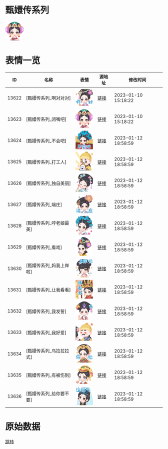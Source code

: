 # 甄嬛传系列

<img src="./cover.png" height="60" alt="cover" />

# 表情一览

|ID|名称|表情|源地址|修改时间|
|----|----|----|----|----|
|13622|[甄嬛传系列_啊对对对]|<img src="./pic/013622_%5B甄嬛传系列_啊对对对%5D.png" height="60" alt="啊对对对"/>|[链接](https://i0.hdslb.com/bfs/emote/63bab544deeeac65b69969866d8288126542da63.png)|2023-01-10 15:18:22|
|13623|[甄嬛传系列_闭嘴吧]|<img src="./pic/013623_%5B甄嬛传系列_闭嘴吧%5D.png" height="60" alt="闭嘴吧"/>|[链接](https://i0.hdslb.com/bfs/emote/1b8c6b3446d8b5ae0cf5ef52bf9e985d66f2d498.png)|2023-01-10 15:18:22|
|13624|[甄嬛传系列_不会吧]|<img src="./pic/013624_%5B甄嬛传系列_不会吧%5D.png" height="60" alt="不会吧"/>|[链接](https://i0.hdslb.com/bfs/emote/886b1c1e48f3acafcc151df3006838416fa2a716.png)|2023-01-12 18:58:59|
|13625|[甄嬛传系列_打工人]|<img src="./pic/013625_%5B甄嬛传系列_打工人%5D.png" height="60" alt="打工人"/>|[链接](https://i0.hdslb.com/bfs/emote/8f0e9d1cab0f8cc88c1bf38cf82f038c9ca8eb25.png)|2023-01-12 18:58:59|
|13626|[甄嬛传系列_独自美丽]|<img src="./pic/013626_%5B甄嬛传系列_独自美丽%5D.png" height="60" alt="独自美丽"/>|[链接](https://i0.hdslb.com/bfs/emote/ac3f5227fc1f6c8bde9fe2b8d07873ccb663192c.png)|2023-01-12 18:58:59|
|13627|[甄嬛传系列_端庄]|<img src="./pic/013627_%5B甄嬛传系列_端庄%5D.png" height="60" alt="端庄"/>|[链接](https://i0.hdslb.com/bfs/emote/02208ec2c8185dd6cea8a0ef53a582c2ba0d9de7.png)|2023-01-12 18:58:59|
|13628|[甄嬛传系列_哼老娘最美]|<img src="./pic/013628_%5B甄嬛传系列_哼老娘最美%5D.png" height="60" alt="哼老娘最美"/>|[链接](https://i0.hdslb.com/bfs/emote/63c854de29784d302fa81cc7d57c9ed4a9c82a06.png)|2023-01-12 18:58:59|
|13629|[甄嬛传系列_看戏]|<img src="./pic/013629_%5B甄嬛传系列_看戏%5D.png" height="60" alt="看戏"/>|[链接](https://i0.hdslb.com/bfs/emote/4fc5d488adeb6cdfa80c52bb75524aa3f112ebde.png)|2023-01-12 18:58:59|
|13630|[甄嬛传系列_妈我上岸啦]|<img src="./pic/013630_%5B甄嬛传系列_妈我上岸啦%5D.png" height="60" alt="妈我上岸啦"/>|[链接](https://i0.hdslb.com/bfs/emote/3c99116e1b44af58068ada54a4f74fed74e276c8.png)|2023-01-12 18:58:59|
|13631|[甄嬛传系列_让我看看]|<img src="./pic/013631_%5B甄嬛传系列_让我看看%5D.png" height="60" alt="让我看看"/>|[链接](https://i0.hdslb.com/bfs/emote/ad40fc68bf82288674463e5fd45dc4cd32439acd.png)|2023-01-12 18:58:59|
|13632|[甄嬛传系列_我发誓]|<img src="./pic/013632_%5B甄嬛传系列_我发誓%5D.png" height="60" alt="我发誓"/>|[链接](https://i0.hdslb.com/bfs/emote/8fe630a81a8d42041846e12654f75cddfdf79127.png)|2023-01-12 18:58:59|
|13633|[甄嬛传系列_我好爱]|<img src="./pic/013633_%5B甄嬛传系列_我好爱%5D.png" height="60" alt="我好爱"/>|[链接](https://i0.hdslb.com/bfs/emote/7deff15b13c0b3b334604e316d97632f55dfed48.png)|2023-01-12 18:58:59|
|13634|[甄嬛传系列_乌拉拉拉式]|<img src="./pic/013634_%5B甄嬛传系列_乌拉拉拉式%5D.png" height="60" alt="乌拉拉拉式"/>|[链接](https://i0.hdslb.com/bfs/emote/0a81e8764293e32caed88360b77596952991aebe.png)|2023-01-12 18:58:59|
|13635|[甄嬛传系列_有被伤到]|<img src="./pic/013635_%5B甄嬛传系列_有被伤到%5D.png" height="60" alt="有被伤到"/>|[链接](https://i0.hdslb.com/bfs/emote/c872f5ca606a9796780f3aeca7fe716dd72d0a49.png)|2023-01-12 18:58:59|
|13636|[甄嬛传系列_给你要不要]|<img src="./pic/013636_%5B甄嬛传系列_给你要不要%5D.png" height="60" alt="给你要不要"/>|[链接](https://i0.hdslb.com/bfs/emote/502ce4107f36dc85f6e251d01e7858f1737d66c3.png)|2023-01-12 18:58:59|

# 原始数据

[跳转](./raw.json)

